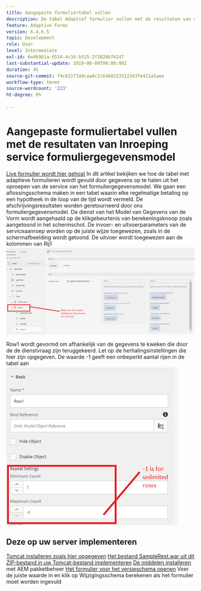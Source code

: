 ```yaml
---
title: Aangepaste formuliertabel vullen
description: De tabel Adaptief formulier vullen met de resultaten van de serviceaanroepen van het formuliergegevensmodel
feature: Adaptive Forms
version: 6.4,6.5
topic: Development
role: User
level: Intermediate
exl-id: 6e4b901a-6534-4c34-b315-2f2620b74247
last-substantial-update: 2019-06-09T00:00:00Z
duration: 45
source-git-commit: f4c621f3a9caa8c2c64b8323312343fe421a5aee
workflow-type: tm+mt
source-wordcount: '223'
ht-degree: 0%

---
```


# Aangepaste formuliertabel vullen met de resultaten van Inroeping service formuliergegevensmodel

[Live formulier wordt hier gehost](https://forms.enablementadobe.com/content/dam/formsanddocuments/amortization/jcr:content?wcmmode=disabled)
In dit artikel bekijken we hoe de tabel met adaptieve formulieren wordt gevuld door gegevens op te halen uit het oproepen van de service van het formuliergegevensmodel. We gaan een aflossingsschema maken in een tabel waarin elke regelmatige betaling op een hypotheek in de loop van de tijd wordt vermeld. De afschrijvingsresultaten worden geretourneerd door ons formuliergegevensmodel. De dienst van het Model van Gegevens van de Vorm wordt aangehaald op de klikgebeurtenis van berekeningsknoop zoals aangetoond in het schermschot. De invoer- en uitvoerparameters van de serviceaanroep worden op de juiste wijze toegewezen, zoals in de schermafbeelding wordt getoond. De uitvoer wordt toegewezen aan de kolommen van Rij1
![clickEvent](assets/amortization.PNG)

Row1 wordt gevormd om afhankelijk van de gegevens te kweken die door de de dienstvraag zijn teruggekeerd. Let op de herhalingsinstellingen die hier zijn opgegeven. De waarde -1 geeft een onbeperkt aantal rijen in de tabel aan
![Rij1](assets/rowconfiguration.PNG)

## Deze op uw server implementeren

[Tomcat installeren zoals hier opgegeven](/help/forms/ic-print-channel-tutorial/set-up-tomcat.md)
[Het bestand SampleRest.war uit dit ZIP-bestand in uw Tomcat-bestand implementeren](assets/sample-rest.zip)
[De middelen installeren](assets/amortizationschedule.zip) met AEM pakketbeheer
[Het formulier voor het versieschema openen](http://localhost:4502/content/dam/formsanddocuments/amortization/jcr:content?wcmmode=disabled)
Voer de juiste waarde in en klik op Wijzigingsschema berekenen als het formulier moet worden ingevuld
